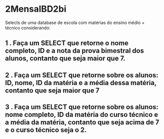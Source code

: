 # 2MensalBD2bi

Selects de uma database de escola com matérias do ensino médio + técnico considerando:

## 1 . Faça um SELECT que retorne o nome completo, ID e a nota da prova bimestral dos alunos, contanto que seja maior que 7.

## 2 . Faça um SELECT que retorne sobre os alunos: ID, nome, ID da matéria e a média dessa matéria, contanto que seja maior que 7

## 3 . Faça um SELECT que retorne sobre os alunos: nome completo, ID da matéria do curso técnico e a média da matéria, contanto que seja acima de 7 e o curso técnico seja o 2.
